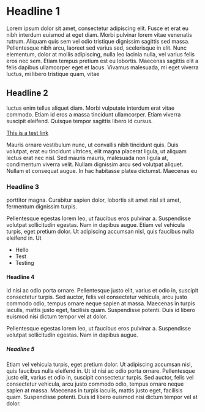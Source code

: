 # Headline 1

Lorem ipsum dolor sit amet, consectetur adipiscing elit. Fusce et erat eu nibh interdum euismod at eget diam. 
Morbi pulvinar lorem vitae venenatis rutrum. Aliquam quis sem vel odio tristique dignissim sagittis sed massa. 
Pellentesque nibh arcu, laoreet sed varius sed, scelerisque in elit. Nunc elementum, dolor at mollis adipiscing, 
nulla leo lacinia nulla, vel varius felis eros nec sem. Etiam tempus pretium est eu lobortis. Maecenas sagittis elit 
a felis dapibus ullamcorper eget et lacus. Vivamus malesuada, mi eget viverra luctus, mi libero tristique quam, vitae 

## Headline 2

luctus enim tellus aliquet diam. Morbi vulputate interdum erat vitae commodo. Etiam id eros a massa tincidunt ullamcorper.
Etiam viverra suscipit eleifend. Quisque tempor sagittis libero id cursus.

[This is a test link](hello.html)

Mauris ornare vestibulum nunc, ut convallis nibh tincidunt quis. Duis volutpat, erat eu tincidunt ultrices, elit magna
placerat ligula, ut aliquam lectus erat nec nisl. Sed mauris mauris, malesuada non ligula at, condimentum viverra velit.
Nullam dignissim arcu sed volutpat aliquet. Nullam et consequat augue. In hac habitasse platea dictumst. Maecenas eu 

### Headline 3

porttitor magna. Curabitur sapien dolor, lobortis sit amet nisl sit amet, fermentum dignissim turpis.
 
Pellentesque egestas lorem leo, ut faucibus eros pulvinar a. Suspendisse volutpat sollicitudin egestas. Nam in dapibus 
augue. Etiam vel vehicula turpis, eget pretium dolor. Ut adipiscing accumsan nisl, quis faucibus nulla eleifend in. Ut 

* Hello
* Test
* Testing

#### Headline 4

id nisi ac odio porta ornare. Pellentesque justo elit, varius et odio in, suscipit consectetur turpis. Sed auctor, 
felis vel consectetur vehicula, arcu justo commodo odio, tempus ornare neque sapien at massa. Maecenas in turpis iaculis, 
mattis justo eget, facilisis quam. Suspendisse potenti. Duis id libero euismod nisi dictum tempor vel at dolor.
 
Pellentesque egestas lorem leo, ut faucibus eros pulvinar a. Suspendisse volutpat sollicitudin egestas. Nam in dapibus augue.

##### Headline 5

Etiam vel vehicula turpis, eget pretium dolor. Ut adipiscing accumsan nisl, quis faucibus nulla eleifend in. 
Ut id nisi ac odio porta ornare. Pellentesque justo elit, varius et odio in, suscipit consectetur turpis. Sed auctor, 
felis vel consectetur vehicula, arcu justo commodo odio, tempus ornare neque sapien at massa. Maecenas in turpis iaculis,
mattis justo eget, facilisis quam. Suspendisse potenti. Duis id libero euismod nisi dictum tempor vel at dolor.
